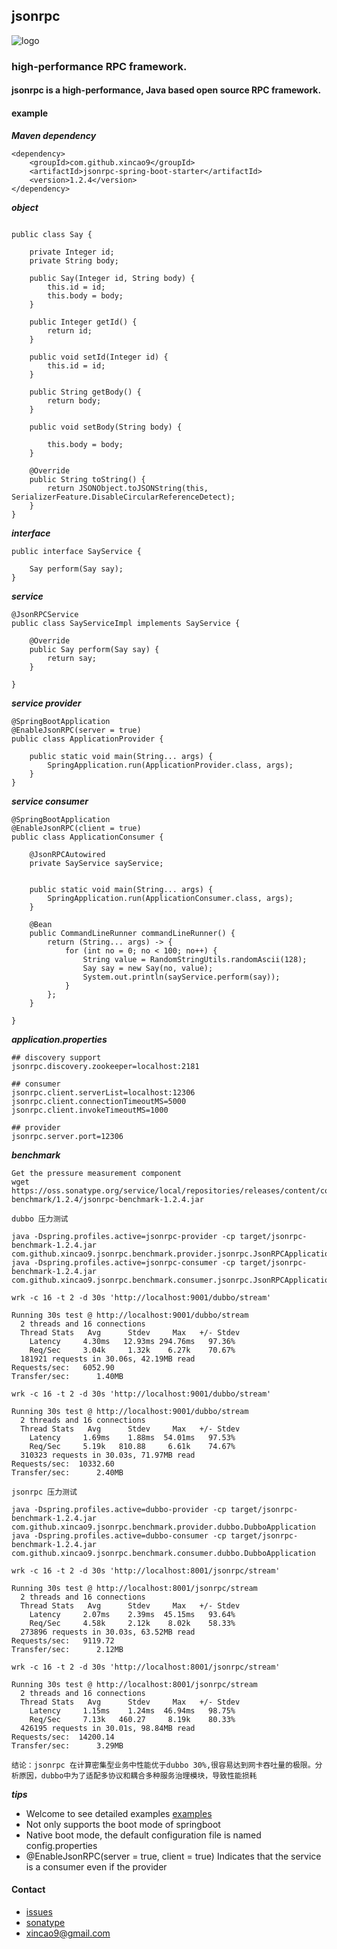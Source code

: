 ## jsonrpc

![logo](https://github.com/xincao9/jsonrpc/blob/master/logo.png)

### high-performance RPC framework. 

#### jsonrpc is a high-performance, Java based open source RPC framework.

#### example

**_Maven dependency_**

```
<dependency>
    <groupId>com.github.xincao9</groupId>
    <artifactId>jsonrpc-spring-boot-starter</artifactId>
    <version>1.2.4</version>
</dependency>
```

**_object_**

```

public class Say {

    private Integer id;
    private String body;

    public Say(Integer id, String body) {
        this.id = id;
        this.body = body;
    }

    public Integer getId() {
        return id;
    }

    public void setId(Integer id) {
        this.id = id;
    }

    public String getBody() {
        return body;
    }

    public void setBody(String body) {
    
        this.body = body;
    }

    @Override
    public String toString() {
        return JSONObject.toJSONString(this, SerializerFeature.DisableCircularReferenceDetect);
    }
}
```

**_interface_**

```
public interface SayService {

    Say perform(Say say);
}
```

**_service_**

```
@JsonRPCService
public class SayServiceImpl implements SayService {

    @Override
    public Say perform(Say say) {
        return say;
    }

}
```

**_service provider_**

```
@SpringBootApplication
@EnableJsonRPC(server = true)
public class ApplicationProvider {

    public static void main(String... args) {
        SpringApplication.run(ApplicationProvider.class, args);
    }
}
```

**_service consumer_**

```
@SpringBootApplication
@EnableJsonRPC(client = true)
public class ApplicationConsumer {

    @JsonRPCAutowired
    private SayService sayService;


    public static void main(String... args) {
        SpringApplication.run(ApplicationConsumer.class, args);
    }

    @Bean
    public CommandLineRunner commandLineRunner() {
        return (String... args) -> {
            for (int no = 0; no < 100; no++) {
                String value = RandomStringUtils.randomAscii(128);
                Say say = new Say(no, value);
                System.out.println(sayService.perform(say));
            }
        };
    }

}
```
**_application.properties_**

```
## discovery support
jsonrpc.discovery.zookeeper=localhost:2181

## consumer
jsonrpc.client.serverList=localhost:12306
jsonrpc.client.connectionTimeoutMS=5000
jsonrpc.client.invokeTimeoutMS=1000

## provider
jsonrpc.server.port=12306
```

**_benchmark_**

```
Get the pressure measurement component
wget https://oss.sonatype.org/service/local/repositories/releases/content/com/github/xincao9/jsonrpc-benchmark/1.2.4/jsonrpc-benchmark-1.2.4.jar

dubbo 压力测试

java -Dspring.profiles.active=jsonrpc-provider -cp target/jsonrpc-benchmark-1.2.4.jar com.github.xincao9.jsonrpc.benchmark.provider.jsonrpc.JsonRPCApplication
java -Dspring.profiles.active=jsonrpc-consumer -cp target/jsonrpc-benchmark-1.2.4.jar com.github.xincao9.jsonrpc.benchmark.consumer.jsonrpc.JsonRPCApplication

wrk -c 16 -t 2 -d 30s 'http://localhost:9001/dubbo/stream'

Running 30s test @ http://localhost:9001/dubbo/stream
  2 threads and 16 connections
  Thread Stats   Avg      Stdev     Max   +/- Stdev
    Latency     4.30ms   12.93ms 294.76ms   97.36%
    Req/Sec     3.04k     1.32k    6.27k    70.67%
  181921 requests in 30.06s, 42.19MB read
Requests/sec:   6052.90
Transfer/sec:      1.40MB

wrk -c 16 -t 2 -d 30s 'http://localhost:9001/dubbo/stream'

Running 30s test @ http://localhost:9001/dubbo/stream
  2 threads and 16 connections
  Thread Stats   Avg      Stdev     Max   +/- Stdev
    Latency     1.69ms    1.88ms  54.01ms   97.53%
    Req/Sec     5.19k   810.88     6.61k    74.67%
  310323 requests in 30.03s, 71.97MB read
Requests/sec:  10332.60
Transfer/sec:      2.40MB

jsonrpc 压力测试

java -Dspring.profiles.active=dubbo-provider -cp target/jsonrpc-benchmark-1.2.4.jar com.github.xincao9.jsonrpc.benchmark.provider.dubbo.DubboApplication
java -Dspring.profiles.active=dubbo-consumer -cp target/jsonrpc-benchmark-1.2.4.jar com.github.xincao9.jsonrpc.benchmark.consumer.dubbo.DubboApplication

wrk -c 16 -t 2 -d 30s 'http://localhost:8001/jsonrpc/stream'

Running 30s test @ http://localhost:8001/jsonrpc/stream
  2 threads and 16 connections
  Thread Stats   Avg      Stdev     Max   +/- Stdev
    Latency     2.07ms    2.39ms  45.15ms   93.64%
    Req/Sec     4.58k     2.12k    8.02k    58.33%
  273896 requests in 30.03s, 63.52MB read
Requests/sec:   9119.72
Transfer/sec:      2.12MB

wrk -c 16 -t 2 -d 30s 'http://localhost:8001/jsonrpc/stream'

Running 30s test @ http://localhost:8001/jsonrpc/stream
  2 threads and 16 connections
  Thread Stats   Avg      Stdev     Max   +/- Stdev
    Latency     1.15ms    1.24ms  46.94ms   98.75%
    Req/Sec     7.13k   460.27     8.19k    80.33%
  426195 requests in 30.01s, 98.84MB read
Requests/sec:  14200.14
Transfer/sec:      3.29MB

结论：jsonrpc 在计算密集型业务中性能优于dubbo 30%,很容易达到网卡吞吐量的极限。分析原因，dubbo中为了适配多协议和耦合多种服务治理模块，导致性能损耗

```

**_tips_**

* Welcome to see detailed examples [examples](https://github.com/xincao9/jsonrpc/tree/master/jsonrpc-sample)
* Not only supports the boot mode of springboot
* Native boot mode, the default configuration file is named config.properties
* @EnableJsonRPC(server = true, client = true) Indicates that the service is a consumer even if the provider

#### Contact

* [issues](https://github.com/xincao9/jsonrpc/issues)
* [sonatype](https://issues.sonatype.org/browse/OSSRH-47112)
* xincao9@gmail.com
